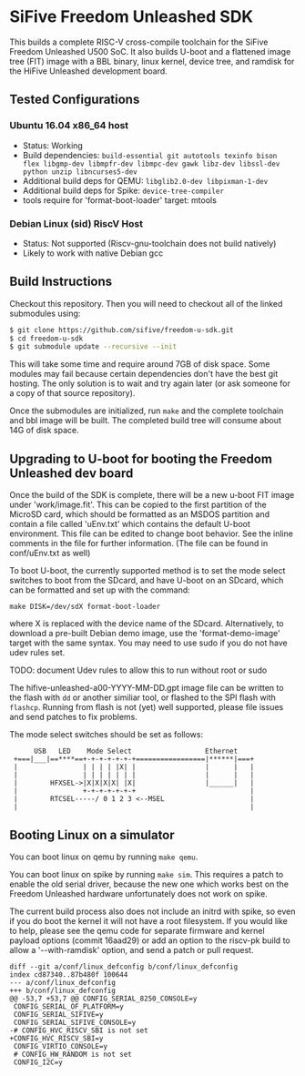 # SiFive Freedom Unleashed SDK

This builds a complete RISC-V cross-compile toolchain for the SiFive Freedom
Unleashed U500 SoC. It also builds U-boot and a flattened image tree (FIT)
image with a BBL binary, linux kernel, device tree, and ramdisk for the HiFive
Unleashed development board.

## Tested Configurations

### Ubuntu 16.04 x86_64 host

- Status: Working
- Build dependencies: `build-essential git autotools texinfo bison flex
  libgmp-dev libmpfr-dev libmpc-dev gawk libz-dev libssl-dev python unzip
  libncurses5-dev`
- Additional build deps for QEMU: `libglib2.0-dev libpixman-1-dev`
- Additional build deps for Spike: `device-tree-compiler`
- tools require for 'format-boot-loader' target: mtools

### Debian Linux (sid) RiscV Host

- Status: Not supported (Riscv-gnu-toolchain does not build natively)
- Likely to work with native Debian gcc 

## Build Instructions

Checkout this repository. Then you will need to checkout all of the linked
submodules using:

```sh
$ git clone https://github.com/sifive/freedom-u-sdk.git
$ cd freedom-u-sdk
$ git submodule update --recursive --init
```

This will take some time and require around 7GB of disk space. Some modules may
fail because certain dependencies don't have the best git hosting. The only
solution is to wait and try again later (or ask someone for a copy of that
source repository).

Once the submodules are initialized, run `make` and the complete toolchain and
bbl image will be built. The completed build tree will consume about 14G of
disk space.

## Upgrading to U-boot for booting the Freedom Unleashed dev board

Once the build of the SDK is complete, there will be a new u-boot FIT image
under 'work/image.fit'. This can be copied to the first partition of the
MicroSD card, which should be formatted as an MSDOS partition and contain a
file called 'uEnv.txt' which contains the default U-boot environment. This file
can be edited to change boot behavior. See the inline comments in the file for
further information. (The file can be found in conf/uEnv.txt as well)

To boot U-boot, the currently supported method is to set the mode select
switches to boot from the SDcard, and have U-boot on an SDcard, which can be
formatted and set up with the command: 

`make DISK=/dev/sdX format-boot-loader`

where X is replaced with the device name of the SDcard. Alternatively, to
download a pre-built Debian demo image, use the 'format-demo-image' target with
the same syntax. You may need to use sudo if you do not have udev rules set.

TODO: document Udev rules to allow this to run without root or sudo

The hifive-unleashed-a00-YYYY-MM-DD.gpt image file can be written to the flash
with `dd` or another similiar tool, or flashed to the SPI flash with `flashcp`.
Running from flash is not (yet) well supported, please file issues and send
patches to fix problems.

The mode select switches should be set as follows:
```
      USB   LED    Mode Select                  Ethernet
 +===|___|==****==+-+-+-+-+-+-+=================|******|===+
 |                | | | | |X| |                 |      |   |
 |                | | | | | | |                 |      |   |
 |        HFXSEL->|X|X|X|X| |X|                 |______|   |
 |                +-+-+-+-+-+-+                            |
 |        RTCSEL-----/ 0 1 2 3 <--MSEL                     |
 |                                                         |
```

## Booting Linux on a simulator

You can boot linux on qemu by running `make qemu`.

You can boot linux on spike by running `make sim`.  This requires a patch to
enable the old serial driver, because the new one which works best on the
Freedom Unleashed hardware unfortunately does not work on spike.

The current build process also does not include an initrd with spike, so
even if you do boot the kernel it will not have a root filesystem. If you
would like to help, please see the qemu code for separate firmware and
kernel payload options (commit 16aad29) or add an option to the riscv-pk
build to allow a '--with-ramdisk' option, and send a patch or pull request.
```
diff --git a/conf/linux_defconfig b/conf/linux_defconfig
index cd87340..87b480f 100644
--- a/conf/linux_defconfig
+++ b/conf/linux_defconfig
@@ -53,7 +53,7 @@ CONFIG_SERIAL_8250_CONSOLE=y
 CONFIG_SERIAL_OF_PLATFORM=y
 CONFIG_SERIAL_SIFIVE=y
 CONFIG_SERIAL_SIFIVE_CONSOLE=y
-# CONFIG_HVC_RISCV_SBI is not set
+CONFIG_HVC_RISCV_SBI=y
 CONFIG_VIRTIO_CONSOLE=y
 # CONFIG_HW_RANDOM is not set
 CONFIG_I2C=y
```
